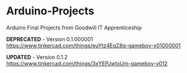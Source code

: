 # Arduino-Projects
Arduino Final Projects from Goodwill IT Apprenticeship 

**DEPRECATED** - Version 0.1.000001  
https://www.tinkercad.com/things/euYtz4EqZ8q-gameboy-v01000001

**UPDATED** - Version 0.1.2  
https://www.tinkercad.com/things/3xYEPJwtxUm-gameboy-v012
